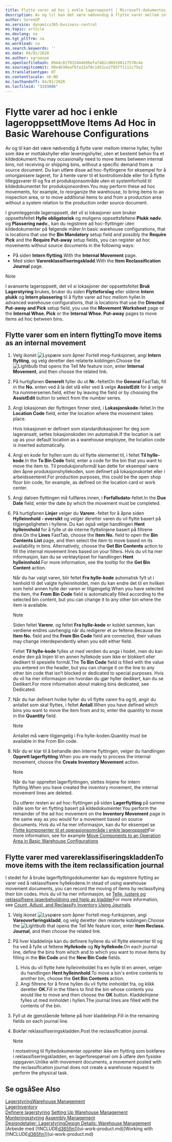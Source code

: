 ```yaml
---
title: Flytte varer ad hoc i enkle lageroppsett | Microsoft-dokumentasjon
description: Av og til kan det være nødvendig å flytte varer mellom interne hyller, hyller som ikke er mottakshyller eller leveringshyller, uten et bestemt behov fra et kildedokument. Du kan utføre disse ad hoc-flyttingene for eksempel for å omorganisere lageret, for å hente varer til et kontrollområde eller for å flytte tilleggsvarer til og fra et produksjonsområde uten et systemforhold til kildedokumentet for produksjonsordren.
author: SorenGP
ms.service: dynamics365-business-central
ms.topic: article
ms.devlang: na
ms.tgt_pltfrm: na
ms.workload: na
ms.search.keywords: ''
ms.date: 04/01/2020
ms.author: sgroespe
ms.openlocfilehash: 8944c01f032444b98efaf482c00d198127570c4e
ms.sourcegitcommit: 88e4b30eaf6fa32af0c1452ce2f85ff1111c75e2
ms.translationtype: HT
ms.contentlocale: nb-NO
ms.lasthandoff: 04/01/2020
ms.locfileid: "3193086"
---
```

# <a name="move-items-ad-hoc-in-basic-warehouse-configurations"></a><span data-ttu-id="6576e-104">Flytte varer ad hoc i enkle lageroppsett</span><span class="sxs-lookup"><span data-stu-id="6576e-104">Move Items Ad Hoc in Basic Warehouse Configurations</span></span>
<span data-ttu-id="6576e-105">Av og til kan det være nødvendig å flytte varer mellom interne hyller, hyller som ikke er mottakshyller eller leveringshyller, uten et bestemt behov fra et kildedokument.</span><span class="sxs-lookup"><span data-stu-id="6576e-105">You may occasionally need to move items between internal bins, not receiving or shipping bins, without a specific demand from a source document.</span></span> <span data-ttu-id="6576e-106">Du kan utføre disse ad hoc-flyttingene for eksempel for å omorganisere lageret, for å hente varer til et kontrollområde eller for å flytte tilleggsvarer til og fra et produksjonsområde uten et systemforhold til kildedokumentet for produksjonsordren.</span><span class="sxs-lookup"><span data-stu-id="6576e-106">You may perform these ad hoc movements, for example, to reorganize the warehouse, to bring items to an inspection area, or to move additional items to and from a production area without a system relation to the production order source document.</span></span>  

<span data-ttu-id="6576e-107">I grunnleggende lageroppsett, det vil si lokasjoner som bruker oppsettsfeltet **Hylle obligatorisk** og muligens oppsettsfeltene **Plukk nødv.** og **Plassering nødv.**, kan du registrere ad hoc-flyttinger uten kildedokumenter på følgende måter:</span><span class="sxs-lookup"><span data-stu-id="6576e-107">In basic warehouse configurations, that is locations that use the **Bin Mandatory** setup field and possibly the **Require Pick** and the **Require Put-away** setup fields, you can register ad hoc movements without source documents in the following ways:</span></span>  

- <span data-ttu-id="6576e-108">På siden **Intern flytting**.</span><span class="sxs-lookup"><span data-stu-id="6576e-108">With the **Internal Movement** page.</span></span>  
- <span data-ttu-id="6576e-109">Med siden **Varereklassifiseringskladd**.</span><span class="sxs-lookup"><span data-stu-id="6576e-109">With the **Item Reclassification Journal** page.</span></span>  

> [!NOTE]  
>  <span data-ttu-id="6576e-110">I avanserte lageroppsett, det vil si lokasjoner der oppsettsfeltet **Bruk Lagerstyring** brukes, bruker du siden **Flytteforslag** eller sidene **Intern plukk** og **Intern plassering** til å flytte varer ad hoc mellom hyller.</span><span class="sxs-lookup"><span data-stu-id="6576e-110">In advanced warehouse configurations, that is locations that use the **Directed Put-away and Pick** setup field, you use the **Movement Worksheet** page or the **Internal Whse. Pick** or the **Internal Whse. Put-away** pages to move items ad hoc between bins.</span></span>  

## <a name="to-move-items-as-an-internal-movement"></a><span data-ttu-id="6576e-111">Flytte varer som en intern flytting</span><span class="sxs-lookup"><span data-stu-id="6576e-111">To move items as an internal movement</span></span>  
1.  <span data-ttu-id="6576e-112">Velg ikonet ![Lyspære som åpner Fortell meg-funksjonen](media/ui-search/search_small.png "Fortell hva du vil gjøre"), angi **Intern flytting**, og velg deretter den relaterte koblingen.</span><span class="sxs-lookup"><span data-stu-id="6576e-112">Choose the ![Lightbulb that opens the Tell Me feature](media/ui-search/search_small.png "Tell me what you want to do") icon, enter **Internal Movement**, and then choose the related link.</span></span>  
2.  <span data-ttu-id="6576e-113">På hurtigfanen **Generelt** fyller du ut **Nr.**-feltet</span><span class="sxs-lookup"><span data-stu-id="6576e-113">On the **General** FastTab, fill in the **No.**</span></span> <span data-ttu-id="6576e-114">enten ved å la det stå eller ved å velge **AssistEdit** for å velge fra nummerserien.</span><span class="sxs-lookup"><span data-stu-id="6576e-114">field, either by leaving the field or by choosing the **AssistEdit** button to select from the number series.</span></span>  
3.  <span data-ttu-id="6576e-115">Angi lokasjonen der flyttingen finner sted, i **Lokasjonskode**-feltet.</span><span class="sxs-lookup"><span data-stu-id="6576e-115">In the **Location Code** field, enter the location where the movement takes place.</span></span>  

    <span data-ttu-id="6576e-116">Hvis lokasjonen er definert som standardlokasjonen for deg som lageransatt, settes lokasjonskoden inn automatisk.</span><span class="sxs-lookup"><span data-stu-id="6576e-116">If the location is set up as your default location as a warehouse employee, the location code is inserted automatically.</span></span>  
4.  <span data-ttu-id="6576e-117">Angi en kode for hyllen som du vil flytte elementet til, i feltet **Til hylle-kode**.</span><span class="sxs-lookup"><span data-stu-id="6576e-117">In the **To Bin Code** field, enter a code for the bin that you want to move the item to.</span></span> <span data-ttu-id="6576e-118">Til produksjonsformål kan dette for eksempel være den åpne produksjonshyllekoden, som definert på lokasjonskortet eller i arbeidssenteret.</span><span class="sxs-lookup"><span data-stu-id="6576e-118">For production purposes, this could be the open shop floor bin code, for example, as defined on the location card or work center.</span></span>  
5.  <span data-ttu-id="6576e-119">Angi datoen flyttingen må fullføres innen, i **Forfallsdato**-feltet.</span><span class="sxs-lookup"><span data-stu-id="6576e-119">In the **Due Date** field, enter the date by which the movement must be completed.</span></span>  
6.  <span data-ttu-id="6576e-120">På hurtigfanen **Linjer** velger du **Varenr.**-feltet for å åpne siden **Hylleinnhold - oversikt** og velger deretter varen du vil flytte basert på tilgjengeligheten i hyllene. Du kan også velge handlingen **Hent hylleinnhold** for å fylle ut de interne flyttelinjene basert på filtrene dine.</span><span class="sxs-lookup"><span data-stu-id="6576e-120">On the **Lines** FastTab, choose the **Item No.** field to open the **Bin Contents List** page, and then select the item to move based on its availability in bins. Alternatively, choose the **Get Bin Contents** action to fill the internal movement lines based on your filters.</span></span> <span data-ttu-id="6576e-121">Hvis du vil ha mer informasjon, kan du se verktøytipset for handlingen **Hent hylleinnhold**.</span><span class="sxs-lookup"><span data-stu-id="6576e-121">For more information, see the tooltip for the **Get Bin Content** action.</span></span>   

    <span data-ttu-id="6576e-122">Når du har valgt varen, blir feltet **Fra hylle-kode** automatisk fylt ut i henhold til det valgte hylleinnholdet, men du kan endre det til en hvilken som helst annen hylle der varen er tilgjengelig.</span><span class="sxs-lookup"><span data-stu-id="6576e-122">When you have selected the item, the **From Bin Code** field is automatically filled according to the selected bin content, but you can change it to any other bin where the item is available.</span></span>  

    > [!NOTE]  
    >  <span data-ttu-id="6576e-123">Siden feltet **Varenr.** og feltet **Fra hylle-kode** er koblet sammen, kan verdiene endres uavhengig når du redigerer et av feltene.</span><span class="sxs-lookup"><span data-stu-id="6576e-123">Because the **Item No.** field and the **From Bin Code** field are connected, their values may change interdependently when you edit either field.</span></span>  

    <span data-ttu-id="6576e-124">Feltet **Til hylle-kode** fylles ut med verdien du anga i hodet, men du kan endre den på linjen til en annen hyllekode som ikke er blokkert eller dedikert til spesielle formål.</span><span class="sxs-lookup"><span data-stu-id="6576e-124">The **To Bin Code** field is filled with the value you entered on the header, but you can change it on the line to any other bin code that isn’t blocked or dedicated to special purposes.</span></span> <span data-ttu-id="6576e-125">Hvis du vil ha mer informasjon om hvordan du gjør hyller dedikert, kan du se Dedikert.</span><span class="sxs-lookup"><span data-stu-id="6576e-125">For more information about making bins dedicated, see Dedicated.</span></span>  
7.  <span data-ttu-id="6576e-126">Når du har definert hvilke hyller du vil flytte varen fra og til, angir du antallet som skal flyttes, i feltet **Antall**.</span><span class="sxs-lookup"><span data-stu-id="6576e-126">When you have defined which bins you want to move the item from and to, enter the quantity to move in the **Quantity** field.</span></span>  

    > [!NOTE]  
    >  <span data-ttu-id="6576e-127">Antallet må være tilgjengelig i Fra hylle-koden.</span><span class="sxs-lookup"><span data-stu-id="6576e-127">Quantity must be available in the From Bin code.</span></span>  

8.  <span data-ttu-id="6576e-128">Når du er klar til å behandle den interne flyttingen, velger du handlingen **Opprett lagerflytting**.</span><span class="sxs-lookup"><span data-stu-id="6576e-128">When you are ready to process the internal movement, choose the **Create Inventory Movement** action.</span></span>  

    > [!NOTE]  
    >  <span data-ttu-id="6576e-129">Når du har opprettet lagerflyttingen, slettes linjene for intern flytting.</span><span class="sxs-lookup"><span data-stu-id="6576e-129">When you have created the inventory movement, the internal movement lines are deleted.</span></span>  

    <span data-ttu-id="6576e-130">Du utfører resten av ad hoc-flyttingen på siden **Lagerflytting** på samme måte som for en flytting basert på kildedokumenter.</span><span class="sxs-lookup"><span data-stu-id="6576e-130">You perform the remainder of the ad hoc movement on the **Inventory Movement** page in the same way as you would for a movement based on source documents.</span></span> <span data-ttu-id="6576e-131">Hvis du vil ha mer informasjon, kan du for eksempel se [Flytte komponenter til et operasjonsområde i enkle lageroppsett](warehouse-how-to-move-components-to-an-operation-area-in-basic-warehousing.md)</span><span class="sxs-lookup"><span data-stu-id="6576e-131">For more information, see for example [Move Components to an Operation Area in Basic Warehouse Configurations](warehouse-how-to-move-components-to-an-operation-area-in-basic-warehousing.md)</span></span>  

## <a name="to-move-items-with-the-item-reclassification-journal"></a><span data-ttu-id="6576e-132">Flytte varer med varereklassifiseringskladden</span><span class="sxs-lookup"><span data-stu-id="6576e-132">To move items with the item reclassification journal</span></span>
<span data-ttu-id="6576e-133">I stedet for å bruke lagerflyttingsdokumenter kan du registrere flytting av varer ved å reklassifisere hyllekodene.</span><span class="sxs-lookup"><span data-stu-id="6576e-133">In stead of using warehouse movement documents, you can record the moving of items by reclassifying their bin codes.</span></span> <span data-ttu-id="6576e-134">Hvis du vil ha mer informasjon, se [Telle, justere og reklassifisere lagerbeholdning ved hjelp av kladder](inventory-how-count-adjust-reclassify.md)</span><span class="sxs-lookup"><span data-stu-id="6576e-134">For more information, see [Count, Adjust, and Reclassify Inventory Using Journals](inventory-how-count-adjust-reclassify.md).</span></span>   
1.  <span data-ttu-id="6576e-135">Velg ikonet ![Lyspære som åpner Fortell meg-funksjonen](media/ui-search/search_small.png "Fortell hva du vil gjøre"), angi **Vareoverføringskladd**, og velg deretter den relaterte koblingen.</span><span class="sxs-lookup"><span data-stu-id="6576e-135">Choose the ![Lightbulb that opens the Tell Me feature](media/ui-search/search_small.png "Tell me what you want to do") icon, enter **Item Reclass. Journal**, and then choose the related link.</span></span>  
2.  <span data-ttu-id="6576e-136">På hver kladdelinje kan du definere hyllene du vil flytte elementer til og fra ved å fylle ut feltene **Hyllekode** og **Ny hyllekode**.</span><span class="sxs-lookup"><span data-stu-id="6576e-136">On each journal line, define the bins from which and to which you want to move items by filling in the **Bin Code** and the **New Bin Code** fields.</span></span>  

    1.  <span data-ttu-id="6576e-137">Hvis du vil flytte hele hylleinnholdet fra en hylle til en annen, velger du handlingen **Hent hylleinnhold**.</span><span class="sxs-lookup"><span data-stu-id="6576e-137">To move a bin's entire contents to another bin, choose the **Get Bin Contents** action.</span></span>  
    2.  <span data-ttu-id="6576e-138">Angi filtrene for å finne hyllen du vil flytte innholdet fra, og klikk deretter **OK**.</span><span class="sxs-lookup"><span data-stu-id="6576e-138">Fill in the filters to find the bin whose contents you would like to move and then choose the **OK** button.</span></span> <span data-ttu-id="6576e-139">Kladdelinjene fylles ut med innholdet i hyllen.</span><span class="sxs-lookup"><span data-stu-id="6576e-139">The journal lines are filled with the contents of the bin.</span></span>  
3.  <span data-ttu-id="6576e-140">Fyll ut de gjenstående feltene på hver kladdelinje.</span><span class="sxs-lookup"><span data-stu-id="6576e-140">Fill in the remaining fields on each journal line.</span></span>   
4.  <span data-ttu-id="6576e-141">Bokfør reklassifiseringskladden.</span><span class="sxs-lookup"><span data-stu-id="6576e-141">Post the reclassification journal.</span></span>  

    > [!NOTE]  
    >  <span data-ttu-id="6576e-142">I motsetning til flyttedokumenter oppretter ikke en flytting som bokføres i reklassifiseringskladden, en lagerforespørsel om å utføre den fysiske oppgaven.</span><span class="sxs-lookup"><span data-stu-id="6576e-142">Unlike with movement documents, a movement posted with the reclassification journal does not create a warehouse request to perform the physical task.</span></span>  

## <a name="see-also"></a><span data-ttu-id="6576e-143">Se også</span><span class="sxs-lookup"><span data-stu-id="6576e-143">See Also</span></span>  
[<span data-ttu-id="6576e-144">Lagerstyring</span><span class="sxs-lookup"><span data-stu-id="6576e-144">Warehouse Management</span></span>](warehouse-manage-warehouse.md)  
[<span data-ttu-id="6576e-145">Lager</span><span class="sxs-lookup"><span data-stu-id="6576e-145">Inventory</span></span>](inventory-manage-inventory.md)  
<span data-ttu-id="6576e-146">[Definere lagerstyring](warehouse-setup-warehouse.md)   </span><span class="sxs-lookup"><span data-stu-id="6576e-146">[Setting Up Warehouse Management](warehouse-setup-warehouse.md)   </span></span>  
<span data-ttu-id="6576e-147">[Monteringsstyring](assembly-assemble-items.md)  </span><span class="sxs-lookup"><span data-stu-id="6576e-147">[Assembly Management](assembly-assemble-items.md)  </span></span>  
[<span data-ttu-id="6576e-148">Designdetaljer: Lagerstyring</span><span class="sxs-lookup"><span data-stu-id="6576e-148">Design Details: Warehouse Management</span></span>](design-details-warehouse-management.md)  
<span data-ttu-id="6576e-149">[Arbeide med [!INCLUDE[d365fin](includes/d365fin_md.md)]](ui-work-product.md)</span><span class="sxs-lookup"><span data-stu-id="6576e-149">[Working with [!INCLUDE[d365fin](includes/d365fin_md.md)]](ui-work-product.md)</span></span>

